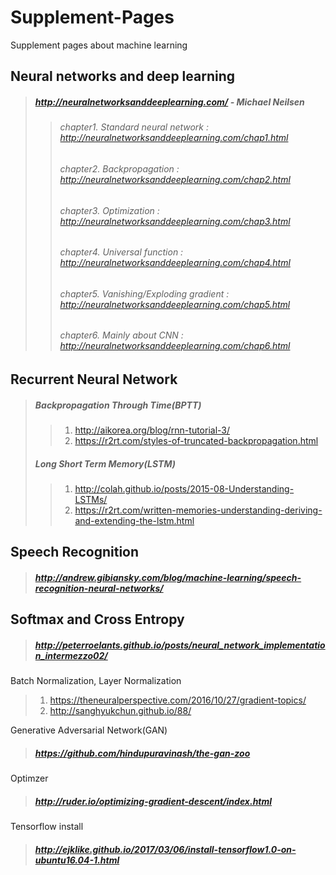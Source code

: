 # Supplement-Pages
Supplement pages about machine learning 

Neural networks and deep learning
---------------------------------
> ##### http://neuralnetworksanddeeplearning.com/ - Michael Neilsen
>> ###### chapter1. Standard neural network : http://neuralnetworksanddeeplearning.com/chap1.html
>> ###### chapter2. Backpropagation : http://neuralnetworksanddeeplearning.com/chap2.html
>> ###### chapter3. Optimization : http://neuralnetworksanddeeplearning.com/chap3.html
>> ###### chapter4. Universal function : http://neuralnetworksanddeeplearning.com/chap4.html
>> ###### chapter5. Vanishing/Exploding gradient : http://neuralnetworksanddeeplearning.com/chap5.html
>> ###### chapter6. Mainly about CNN : http://neuralnetworksanddeeplearning.com/chap6.html

Recurrent Neural Network
------------------------
> ##### Backpropagation Through Time(BPTT)
>> 1. http://aikorea.org/blog/rnn-tutorial-3/
>> 2. https://r2rt.com/styles-of-truncated-backpropagation.html
> ##### Long Short Term Memory(LSTM)
>> 1. http://colah.github.io/posts/2015-08-Understanding-LSTMs/
>> 2. https://r2rt.com/written-memories-understanding-deriving-and-extending-the-lstm.html

Speech Recognition
------------------
> ##### http://andrew.gibiansky.com/blog/machine-learning/speech-recognition-neural-networks/

Softmax and Cross Entropy
-------------------------
> ##### http://peterroelants.github.io/posts/neural_network_implementation_intermezzo02/

Batch Normalization, Layer Normalization
> 1. https://theneuralperspective.com/2016/10/27/gradient-topics/
> 2. http://sanghyukchun.github.io/88/

Generative Adversarial Network(GAN)
> ##### https://github.com/hindupuravinash/the-gan-zoo

Optimzer
> ##### http://ruder.io/optimizing-gradient-descent/index.html

Tensorflow install
> ##### http://ejklike.github.io/2017/03/06/install-tensorflow1.0-on-ubuntu16.04-1.html
